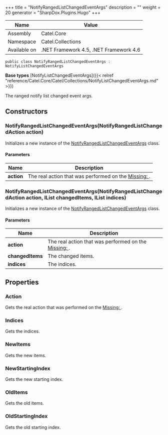 

+++
title = "NotifyRangedListChangedEventArgs" 
description = ""
weight = 20
generator = "SharpDox.Plugins.Hugo"
+++

Name|Value
---|---
Assembly|Catel.Core
Namespace|Catel.Collections
Available on|.NET Framework 4.5, .NET Framework 4.6

```
public class NotifyRangedListChangedEventArgs : NotifyListChangedEventArgs
```

**Base types**
[NotifyListChangedEventArgs]({{< relref "reference/Catel.Core/Catel/Collections/NotifyListChangedEventArgs.md" >}})

The ranged notify list changed event args.

## Constructors

### NotifyRangedListChangedEventArgs(NotifyRangedListChangedAction action)

Initializes a new instance of the [NotifyRangedListChangedEventArgs](#) class.

#### Parameters

Name|Description
---|---
**action**|The real action that was performed on the [Missing: <see cref="T:Catel.Collections.FastBindingList`1" />](#).

### NotifyRangedListChangedEventArgs(NotifyRangedListChangedAction action, IList changedItems, IList<int> indices)

Initializes a new instance of the [NotifyRangedListChangedEventArgs](#) class.

#### Parameters

Name|Description
---|---
**action**|The real action that was performed on the [Missing: <see cref="T:Catel.Collections.FastBindingList`1" />](#).
**changedItems**|The changed items.
**indices**|The indices.

## Properties

### Action

Gets the real action that was performed on the [Missing: <see cref="T:Catel.Collections.FastBindingList`1" />](#).

### Indices

Gets the indices.

### NewItems

Gets the new items.

### NewStartingIndex

Gets the new starting index.

### OldItems

Gets the old items.

### OldStartingIndex

Gets the old starting index.

